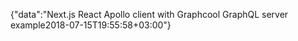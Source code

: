 {"data":"Next.js React Apollo client with Graphcool GraphQL server example2018-07-15T19:55:58+03:00"}
